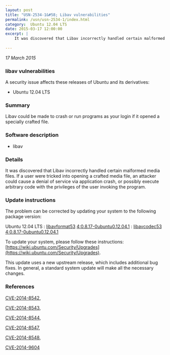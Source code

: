 ```yaml
---
layout: post
title: "USN-2534-1&#58; Libav vulnerabilities"
permalink: /usn/usn-2534-1/index.html
category:  Ubuntu 12.04 LTS
date: 2015-03-17 12:00:00
excerpt: |
    It was discovered that Libav incorrectly handled certain malformed media files. If a user were tricked into opening a crafted media file, an attacker could cause a denial of service via application crash, or possibly execute arbitrary code with the privileges of the user invoking the program. 
    
--- 
```

 
 

*17 March 2015*

### libav vulnerabilities

A security issue affects these releases of Ubuntu and its derivatives:

* Ubuntu 12.04 LTS

### Summary

Libav could be made to crash or run programs as your login if it opened a specially crafted file. 

### Software description

* libav 

### Details

It was discovered that Libav incorrectly handled certain malformed media files. If a user were tricked into opening a crafted media file, an attacker could cause a denial of service via application crash, or possibly execute arbitrary code with the privileges of the user invoking the program. 

### Update instructions

The problem can be corrected by updating your system to the following package version:

Ubuntu 12.04 LTS
 : [libavformat53](https://launchpad.net/ubuntu/+source/libav) <span> [4:0.8.17-0ubuntu0.12.04.1](https://launchpad.net/ubuntu/+source/libav/4:0.8.17-0ubuntu0.12.04.1) </span> 
 : [libavcodec53](https://launchpad.net/ubuntu/+source/libav) <span> [4:0.8.17-0ubuntu0.12.04.1](https://launchpad.net/ubuntu/+source/libav/4:0.8.17-0ubuntu0.12.04.1) </span> 

To update your system, please follow these instructions: [https://wiki.ubuntu.com/Security/Upgrades](https://wiki.ubuntu.com/Security/Upgrades).

This update uses a new upstream release, which includes additional bug fixes. In general, a standard system update will make all the necessary changes. 

### References

 
 [CVE-2014-8542](http://people.ubuntu.com/~ubuntu-security/cve/CVE-2014-8542), 

 [CVE-2014-8543](http://people.ubuntu.com/~ubuntu-security/cve/CVE-2014-8543), 

 [CVE-2014-8544](http://people.ubuntu.com/~ubuntu-security/cve/CVE-2014-8544), 

 [CVE-2014-8547](http://people.ubuntu.com/~ubuntu-security/cve/CVE-2014-8547), 

 [CVE-2014-8548](http://people.ubuntu.com/~ubuntu-security/cve/CVE-2014-8548), 

 [CVE-2014-9604](http://people.ubuntu.com/~ubuntu-security/cve/CVE-2014-9604)
 

